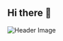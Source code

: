 ## Hi there 👋

![Header Image]([https://your-repository-url/assets/header.png](https://d3c33hcgiwev3.cloudfront.net/imageAssetProxy.v1/Mw8q10qaTROrrm-3p_rW3w_8c9bc71a286c49e2aaaa7cb528894bf1_D1G003.png?expiry=1719878400000&hmac=Xw-Uysec3Hs9c2tvEzkhmNJ8RETZNje1UPUy__MgLJ0))
